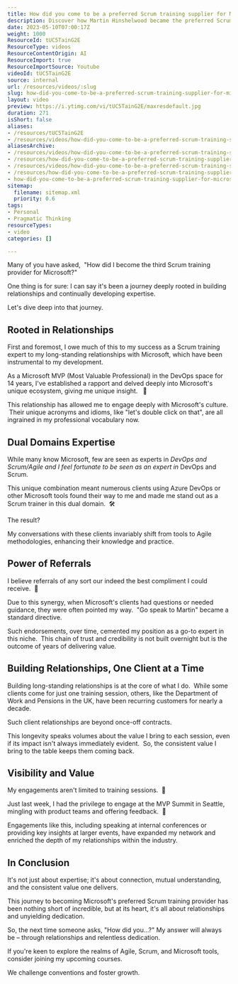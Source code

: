 ```yaml
---
title: How did you come to be a preferred Scrum training supplier for Microsoft?
description: Discover how Martin Hinshelwood became the preferred Scrum training supplier for Microsoft, empowering their agile journey in product development.
date: 2023-05-10T07:00:17Z
weight: 1000
ResourceId: tUC5TainG2E
ResourceType: videos
ResourceContentOrigin: AI
ResourceImport: true
ResourceImportSource: Youtube
videoId: tUC5TainG2E
source: internal
url: /resources/videos/:slug
slug: how-did-you-come-to-be-a-preferred-scrum-training-supplier-for-microsoft
layout: video
preview: https://i.ytimg.com/vi/tUC5TainG2E/maxresdefault.jpg
duration: 271
isShort: false
aliases:
- /resources/tUC5TainG2E
- /resources/videos/how-did-you-come-to-be-a-preferred-scrum-training-supplier-for-microsoft
aliasesArchive:
- /resources/videos/how-did-you-come-to-be-a-preferred-scrum-training-supplier-for-microsoft
- /resources/how-did-you-come-to-be-a-preferred-scrum-training-supplier-for-microsoft
- /resources/videos/how-did-you-come-to-be-a-preferred-scrum-training-supplier-for-microsoft-
- /resources/how-did-you-come-to-be-a-preferred-scrum-training-supplier-for-microsoft-
- how-did-you-come-to-be-a-preferred-scrum-training-supplier-for-microsoft
sitemap:
  filename: sitemap.xml
  priority: 0.6
tags:
- Personal
- Pragmatic Thinking
resourceTypes:
- video
categories: []

---
```

Many of you have asked,  "How did I become the third Scrum training provider for Microsoft?"

One thing is for sure: I can say it's been a journey deeply rooted in building relationships and continually developing expertise.

Let's dive deep into that journey. 

## Rooted in Relationships

First and foremost, I owe much of this to my success as a Scrum training expert to my long-standing relationships with Microsoft, which have been instrumental to my development.

As a Microsoft MVP (Most Valuable Professional) in the DevOps space for 14 years, I've established a rapport and delved deeply into Microsoft's unique ecosystem, giving me unique insight.   🤝

This relationship has allowed me to engage deeply with Microsoft's culture.  Their unique acronyms and idioms, like "let's double click on that", are all ingrained in my professional vocabulary now.

## Dual Domains Expertise  

While many know Microsoft, few are seen as experts in _DevOps and Scrum/Agile and I feel fortunate to be seen as an expert in_ DevOps and Scrum.

This unique combination meant numerous clients using Azure DevOps or other Microsoft tools found their way to me and made me stand out as a Scrum trainer in this dual domain.  🛠️

The result?

My conversations with these clients invariably shift from tools to Agile methodologies, enhancing their knowledge and practice.

## Power of Referrals

I believe referrals of any sort our indeed the best compliment I could receive.  🌟

Due to this synergy, when Microsoft's clients had questions or needed guidance, they were often pointed my way.  "Go speak to Martin" became a standard directive.

Such endorsements, over time, cemented my position as a go-to expert in this niche.  This chain of trust and credibility is not built overnight but is the outcome of years of delivering value.

## Building Relationships, One Client at a Time

Building long-standing relationships is at the core of what I do.  While some clients come for just one training session, others, like the Department of Work and Pensions in the UK, have been recurring customers for nearly a decade.   

Such client relationships are beyond once-off contracts.

This longevity speaks volumes about the value I bring to each session, even if its impact isn't always immediately evident.  So, the consistent value I bring to the table keeps them coming back.

## Visibility and Value

My engagements aren't limited to training sessions.  🚀

Just last week, I had the privilege to engage at the MVP Summit in Seattle, mingling with product teams and offering feedback.  🌟

Engagements like this, including speaking at internal conferences or providing key insights at larger events, have expanded my network and enriched the depth of my relationships within the industry.

## In Conclusion

It's not just about expertise; it's about connection, mutual understanding, and the consistent value one delivers.

This journey to becoming Microsoft's preferred Scrum training provider has been nothing short of incredible, but at its heart, it's all about relationships and unyielding dedication.

So, the next time someone asks, "How did you...?" My answer will always be – through relationships and relentless dedication.

If you're keen to explore the realms of Agile, Scrum, and Microsoft tools, consider joining my upcoming courses.

We challenge conventions and foster growth.
